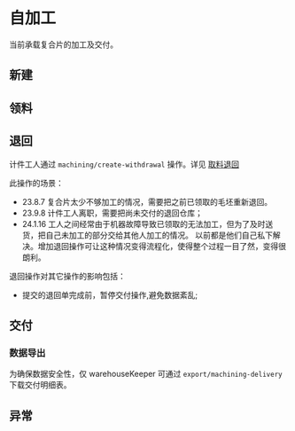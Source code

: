 # 自加工
当前承载复合片的加工及交付。

新建
---------------------------------------------------------------------------

领料
---------------------------------------------------------------------------

退回
---------------------------------------------------------------------------
计件工人通过 `machining/create-withdrawal` 操作。详见 [取料退回][generic-withdrawal]


此操作的场景：

- 23.8.7 复合片太少不够加工的情况，需要把之前已领取的毛坯重新退回。
- 23.9.8 计件工人离职，需要把尚未交付的退回仓库；
- 24.1.16 工人之间经常由于机器故障导致已领取的无法加工，但为了及时送货，把自己未加工的部分交给其他人加工的情况。
  以前都是他们自己私下解决。增加退回操作可让这种情况变得流程化，使得整个过程一目了然，变得很朗利。

退回操作对其它操作的影响包括：

- 提交的退回单完成前，暂停交付操作,避免数据紊乱;

交付
---------------------------------------------------------------------------

### 数据导出

为确保数据安全性，仅 warehouseKeeper 可通过 `export/machining-delivery` 下载交付明细表。

异常
---------------------------------------------------------------------------

[generic-withdrawal]: /models/withdrawal.md

